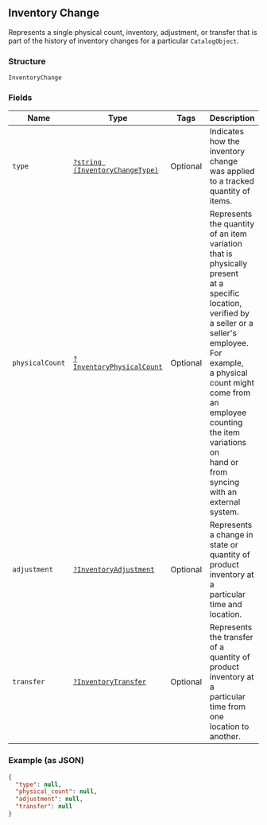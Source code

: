 ## Inventory Change

Represents a single physical count, inventory, adjustment, or transfer
that is part of the history of inventory changes for a particular
`CatalogObject`.

### Structure

`InventoryChange`

### Fields

| Name | Type | Tags | Description |
|  --- | --- | --- | --- |
| `type` | [`?string (InventoryChangeType)`](/doc/models/inventory-change-type.md) | Optional | Indicates how the inventory change was applied to a tracked quantity of items. |
| `physicalCount` | [`?InventoryPhysicalCount`](/doc/models/inventory-physical-count.md) | Optional | Represents the quantity of an item variation that is physically present<br>at a specific location, verified by a seller or a seller's employee. For example,<br>a physical count might come from an employee counting the item variations on<br>hand or from syncing with an external system. |
| `adjustment` | [`?InventoryAdjustment`](/doc/models/inventory-adjustment.md) | Optional | Represents a change in state or quantity of product inventory at a<br>particular time and location. |
| `transfer` | [`?InventoryTransfer`](/doc/models/inventory-transfer.md) | Optional | Represents the transfer of a quantity of product inventory at a<br>particular time from one location to another. |

### Example (as JSON)

```json
{
  "type": null,
  "physical_count": null,
  "adjustment": null,
  "transfer": null
}
```

